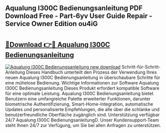 ## Aqualung I300C Bedienungsanleitung PDF Download Free - Part-6yv User Guide Repair - Service Owner Edition ou4iG

# <h2><a href="http://df50s4f.blite.top/?on=Aqualung+I300C+Bedienungsanleitung">🔗Download 👉🔴 Aqualung I300C Bedienungsanleitung</a></h2>

[![Aqualung I300C Bedienungsanleitung new download](https://i.imgur.com/lujVjoI.png)](http://df50s4f.blite.top/?on=Aqualung+I300C+Bedienungsanleitung)
Schritt-für-Schritt-Anleitung Dieses Handbuch unterteilt den Prozess der Verwendung Ihres neuen Aqualung I300C Bedienungsanleitung in überschaubare Schritte für eine mühelose Bedienung. Wichtige Informationen zur Software Aqualung I300C Bedienungsanleitung Dieses Produkt erfordert kompatible Software für eine optimale Leistung. Aqualung I300C Bedienungsanleitung bietet Benutzern eine umfangreiche Palette erweiterter Funktionen, darunter biometrische Authentifizierung, Smart-Home-Integration, automatische Updates und personalisierte Empfehlungen, die alle über die schlanke und benutzerfreundliche Oberfläche zugänglich sind. Unterstützung verfügbar 24/7 Aqualung I300C BedienungsanleitungD. Unser Kundensupport-Team steht Ihnen 24/7 zur Verfügung, um Sie bei allen Anfragen zu unterstützen.
